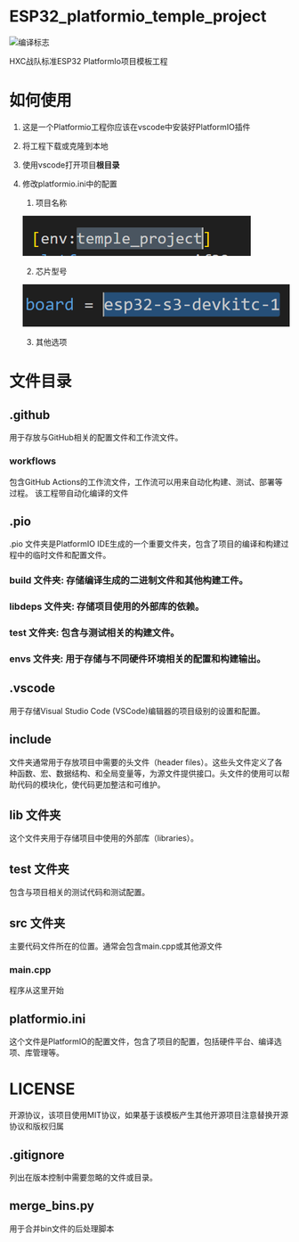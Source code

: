 # ESP32_platformio_temple_project

![编译标志](https://github.com/CQUPTHXC/ESP32_platformio_temple_project/actions/workflows/buildproject.yml/badge.svg)

HXC战队标准ESP32 PlatformIo项目模板工程
# 如何使用
1. 这是一个Platformio工程你应该在vscode中安装好PlatformIO插件
2. 将工程下载或克隆到本地
3. 使用vscode打开项目**根目录**
4. 修改platformio.ini中的配置
    1. 项目名称
   
    ![alt text](.github/img/image.png)

    2. 芯片型号

    ![alt text](.github/img/image-1.png)
    
    3. 其他选项

# 文件目录

## .github 
用于存放与GitHub相关的配置文件和工作流文件。
### workflows 
包含GitHub Actions的工作流文件，工作流可以用来自动化构建、测试、部署等过程。
该工程带自动化编译的文件
## .pio
.pio 文件夹是PlatformIO IDE生成的一个重要文件夹，包含了项目的编译和构建过程中的临时文件和配置文件。

### build 文件夹: 存储编译生成的二进制文件和其他构建工件。

### libdeps 文件夹: 存储项目使用的外部库的依赖。

### test 文件夹: 包含与测试相关的构建文件。

### envs 文件夹: 用于存储与不同硬件环境相关的配置和构建输出。

## .vscode
用于存储Visual Studio Code (VSCode)编辑器的项目级别的设置和配置。
## include 

文件夹通常用于存放项目中需要的头文件（header files）。这些头文件定义了各种函数、宏、数据结构、和全局变量等，为源文件提供接口。头文件的使用可以帮助代码的模块化，使代码更加整洁和可维护。
## lib 文件夹

这个文件夹用于存储项目中使用的外部库（libraries）。

## test 文件夹

包含与项目相关的测试代码和测试配置。

## src 文件夹

主要代码文件所在的位置。通常会包含main.cpp或其他源文件

### main.cpp
程序从这里开始

## **platformio.ini**

这个文件是PlatformIO的配置文件，包含了项目的配置，包括硬件平台、编译选项、库管理等。

# LICENSE
开源协议，该项目使用MIT协议，如果基于该模板产生其他开源项目注意替换开源协议和版权归属

## .gitignore
列出在版本控制中需要忽略的文件或目录。

## merge_bins.py
用于合并bin文件的后处理脚本
